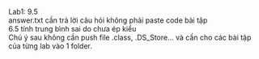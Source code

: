 Lab1: 9.5 <br/>
answer.txt cần trả lời câu hỏi không phải paste code bài tập <br/>
6.5 tính trung bình sai do chưa ép kiểu <br/>
Chú ý sau không cần push file .class, .DS_Store... và cần cho các bài tập của từng lab vào 1 folder. 
